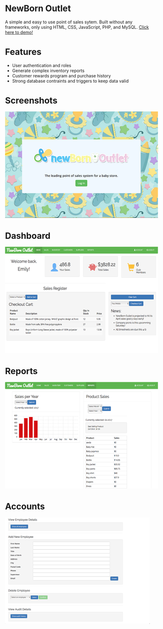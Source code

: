 # NewBorn Outlet
A simple and easy to use point of sales sytem. Built without any frameworks, only using HTML, CSS, JavaScript, PHP, and MySQL. <a href="http://newbornoutlet.com">Click here to demo!</a>

# Features
<ul>
    <li>User authentication and roles</li>
    <li>Generate complex inventory reports</li>
    <li>Customer rewards program and purchase history</li>
    <li>Strong database contraints and triggers to keep data valid</li>
</ul>

# Screenshots

<img src="/NewbornOutletImages/login.png" alt="Smiley face" height=350>

# Dashboard

<img src="/NewbornOutletImages/dashboard.png" alt="Smiley face" height=350>

# Reports

<img src="/NewbornOutletImages/reports.png" alt="Smiley face" height=350>

# Accounts

<img src="/NewbornOutletImages/account_one.png" alt="Smiley face" height=350>